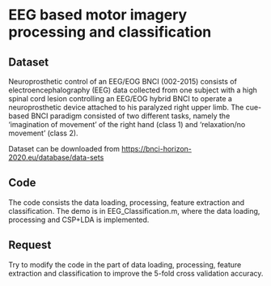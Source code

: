 # EEG based motor imagery processing and classification

## Dataset

Neuroprosthetic control of an EEG/EOG BNCI (002-2015) consists of electroencephalography (EEG) data collected from one subject with a high spinal cord lesion controlling an EEG/EOG hybrid BNCI to operate a neuroprosthetic device attached to his paralyzed right upper limb. The cue-based BNCI paradigm consisted of two different tasks, namely the ‘imagination of movement’ of the right hand (class 1) and ‘relaxation/no movement’ (class 2).

Dataset can be downloaded from https://bnci-horizon-2020.eu/database/data-sets

## Code

The code consists the data loading, processing, feature extraction and classification. The demo is in EEG_Classification.m, where the data loading, processing and CSP+LDA is implemented.

## Request

Try to modify the code in the part of data loading, processing, feature extraction and classification to improve the 5-fold cross validation accuracy.

